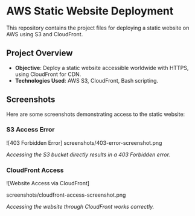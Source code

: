 # AWS Static Website Deployment

This repository contains the project files for deploying a static website on AWS using S3 and CloudFront.

## Project Overview

- **Objective**: Deploy a static website accessible worldwide with HTTPS, using CloudFront for CDN.
- **Technologies Used**: AWS S3, CloudFront, Bash scripting.

## Screenshots

Here are some screenshots demonstrating access to the static website:

### S3 Access Error
![403 Forbidden Error]
screenshots/403-error-screenshot.png

*Accessing the S3 bucket directly results in a 403 Forbidden error.*

### CloudFront Access
![Website Access via CloudFront]
 
screenshots/cloudfront-access-screenshot.png

*Accessing the website through CloudFront works correctly.*
